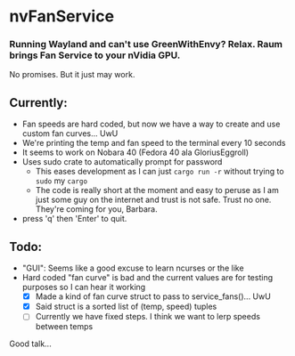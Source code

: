 # nvFanService
### Running Wayland and can't use GreenWithEnvy? Relax. Raum brings Fan Service to your nVidia GPU.
No promises. But it just may work.

## Currently:
- Fan speeds are hard coded, but now we have a way to create and use custom fan curves... UwU
- We're printing the temp and fan speed to the terminal every 10 seconds
- It seems to work on Nobara 40 (Fedora 40 ala GloriusEggroll)
- Uses sudo crate to automatically prompt for password
  - This eases development as I can just `cargo run -r` without trying to `sudo` my `cargo`
  - The code is really short at the moment and easy to peruse as I am just some guy on the internet and trust is not safe. Trust no one. They're coming for you, Barbara.
- press 'q' then 'Enter' to quit.

## Todo:
- "GUI": Seems like a good excuse to learn ncurses or the like
- Hard coded "fan curve" is bad and the current values are for testing purposes so I can hear it working
  - [x] Made a kind of fan curve struct to pass to service_fans()... UwU
  - [x] Said struct is a sorted list of (temp, speed) tuples
  - [ ] Currently we have fixed steps. I think we want to lerp speeds between temps

Good talk...
